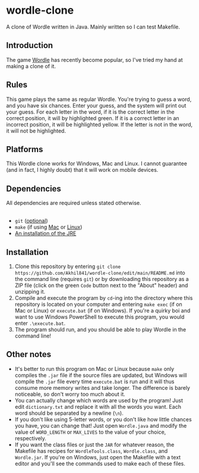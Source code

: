 # wordle-clone
A clone of Wordle written in Java. Mainly written so I can test Makefile.

## Introduction

The game [Wordle](https://en.wikipedia.org/wiki/Wordle) has recently become popular, so I've tried my hand at making a clone of it.

## Rules

This game plays the same as regular Wordle. You're trying to guess a word, and you have six chances. Enter your guess, and the system will print out your guess. For each letter in the word, if it is the correct letter in the correct position, it will by highlighted green. If it is a correct letter in an incorrect position, it will be highlighted yellow. If the letter is not in the word, it will not be highlighted.

## Platforms

This Wordle clone works for Windows, Mac and Linux.
I cannot guarantee (and in fact, I highly doubt) that it will work on mobile devices.

## Dependencies

All dependencies are required unless stated otherwise.<br><br>

* `git` ([optional](https://git-scm.com/downloads))<br>
* `make` (if using [Mac](https://stackoverflow.com/a/10265766) or [Linux](https://askubuntu.com/a/1363822))<br>
* [An installation of the JRE](https://www.java.com/en/download)

## Installation

1. Clone this repository by entering `git clone https://github.com/Akhil841/wordle-clone/edit/main/README.md` into the command line (requires `git`) or by downloading this repository as a ZIP file (click on the green `Code` button next to the "About" header) and unzipping it.
2. Compile and execute the program by `cd`-ing into the directory where this repository is located on your computer and entering `make exec` (if on Mac or Linux) or `execute.bat` (if on Windows). If you're a quirky boi and want to use Windows PowerShell to execute this program, you would enter `.\execute.bat`.
3. The program should run, and you should be able to play Wordle in the command line!

## Other notes

* It's better to run this program on Mac or Linux because `make` only compiles the `.jar` file if the source files are updated, but Windows will compile the `.jar` file every time `execute.bat` is run and it will thus consume more memory writes and take longer. The difference is barely noticeable, so don't worry too much about it.
* You can actually change which words are used by the program! Just edit `dictionary.txt` and replace it with all the words you want. Each word should be separated by a newline (`\n`).
* If you don't like using 5-letter words, or you don't like how little chances you have, you can change that! Just open `Wordle.java` and modify the value of `WORD_LENGTH` or `MAX_LIVES` to the value of your choice, respectively.
* If you want the class files or just the `JAR` for whatever reason, the Makefile has recipes for `WordleTools.class`, `Wordle.class`, and `Wordle.jar`. If you're on Windows, just open the Makefile with a text editor and you'll see the commands used to make each of these files.

